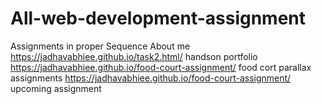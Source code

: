 # All-web-development-assignment
Assignments in proper Sequence
About me https://jadhavabhiee.github.io/task2.html/
handson portfolio https://jadhavabhiee.github.io/food-court-assignment/
food cort parallax assignments https://jadhavabhiee.github.io/food-court-assignment/
upcoming assignment
